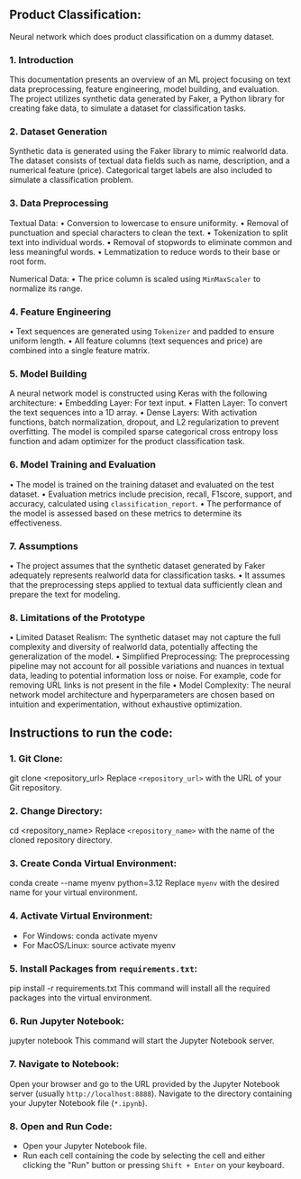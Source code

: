 ## Product Classification:

Neural network which does product classification on a dummy dataset.

### 1. Introduction
This documentation presents an overview of an ML project focusing on text data preprocessing, feature engineering, model building, and evaluation. The project utilizes synthetic data generated by Faker, a Python library for creating fake data, to simulate a dataset for classification tasks.

### 2. Dataset Generation
 Synthetic data is generated using the Faker library to mimic realworld data.
 The dataset consists of textual data fields such as name, description, and a numerical feature (price).
 Categorical target labels are also included to simulate a classification problem.

### 3. Data Preprocessing
Textual Data:
•	Conversion to lowercase to ensure uniformity.
•	Removal of punctuation and special characters to clean the text.
•	Tokenization to split text into individual words.
•	Removal of stopwords to eliminate common and less meaningful words.
•	Lemmatization to reduce words to their base or root form.

Numerical Data:
•	The price column is scaled using `MinMaxScaler` to normalize its range.

### 4. Feature Engineering
•	Text sequences are generated using `Tokenizer` and padded to ensure uniform length.
•	All feature columns (text sequences and price) are combined into a single feature matrix.

### 5. Model Building
A neural network model is constructed using Keras with the following architecture:
•	Embedding Layer: For text input.
•	Flatten Layer: To convert the text sequences into a 1D array.
•	Dense Layers: With activation functions, batch normalization, dropout, and L2 regularization to prevent overfitting.
The model is compiled sparse categorical cross entropy loss function and adam optimizer for the product classification task.

### 6. Model Training and Evaluation
•	The model is trained on the training dataset and evaluated on the test dataset.
•	Evaluation metrics include precision, recall, F1score, support, and accuracy, calculated using `classification_report`.
•	The performance of the model is assessed based on these metrics to determine its effectiveness.

### 7. Assumptions
•	The project assumes that the synthetic dataset generated by Faker adequately represents realworld data for classification tasks.
•	It assumes that the preprocessing steps applied to textual data sufficiently clean and prepare the text for modeling.

### 8. Limitations of the Prototype
•	Limited Dataset Realism: The synthetic dataset may not capture the full complexity and diversity of realworld data, potentially affecting the generalization of the model.
•	Simplified Preprocessing: The preprocessing pipeline may not account for all possible variations and nuances in textual data, leading to potential information loss or noise. For example, code for removing URL links is not present in the file
•	Model Complexity: The neural network model architecture and hyperparameters are chosen based on intuition and experimentation, without exhaustive optimization.

## Instructions to run the code:

### 1. Git Clone:
git clone <repository_url>
Replace `<repository_url>` with the URL of your Git repository.

### 2. Change Directory:
cd <repository_name>
Replace `<repository_name>` with the name of the cloned repository directory.

### 3. Create Conda Virtual Environment:
conda create --name myenv python=3.12
Replace `myenv` with the desired name for your virtual environment.

### 4. Activate Virtual Environment:
   - For Windows: conda activate myenv
   - For MacOS/Linux: source activate myenv

### 5. Install Packages from `requirements.txt`:
pip install -r requirements.txt
This command will install all the required packages into the virtual environment.

### 6. Run Jupyter Notebook:
jupyter notebook
This command will start the Jupyter Notebook server.

### 7. Navigate to Notebook:
Open your browser and go to the URL provided by the Jupyter Notebook server (usually `http://localhost:8888`). Navigate to the directory containing your Jupyter Notebook file (`*.ipynb`).

### 8. Open and Run Code:
   - Open your Jupyter Notebook file.
   - Run each cell containing the code by selecting the cell and either clicking the "Run" button or pressing `Shift + Enter` on your keyboard.
